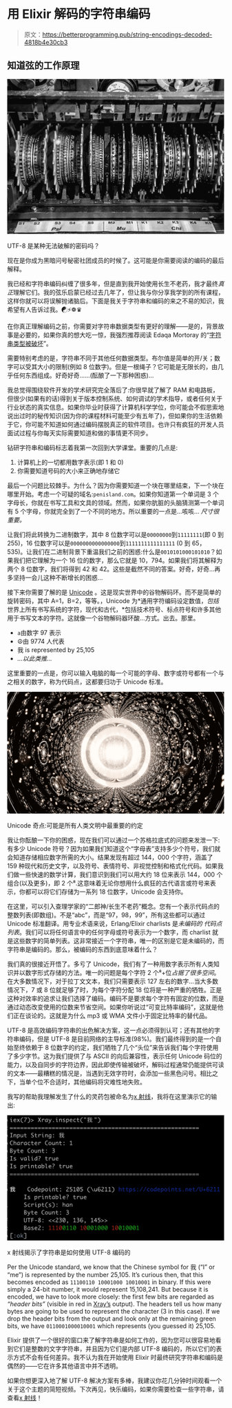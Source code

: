 # 用 Elixir 解码的字符串编码

> 原文：<https://betterprogramming.pub/string-encodings-decoded-4818b4e30cb3>

## 知道弦的工作原理

![](img/0c2829ef06f57b4748713611b70345e6.png)

UTF-8 是某种无法破解的密码吗？

现在是你成为黑暗问号秘密社团成员的时候了。这可能是你需要阅读的编码的最后解释。

我已经和字符串编码纠缠了很多年，但是直到我开始使用长生不老药，我才最终*真正*理解它们。我的弦乐启蒙已经过去几年了，但让我与你分享我学到的所有课程，这样你就可以将误解抛诸脑后。下面是我关于字符串和编码的来之不易的知识，我希望有人告诉过我。☯⚡❁♛

在你真正理解编码之前，你需要对字符串数据类型有更好的理解——是的，背景故事是必要的，如果你真的想大吃一惊，我强烈推荐阅读 Edaqa Mortoray 的“[字符串类型被破坏](https://mortoray.com/2013/11/27/the-string-type-is-broken/)”。

需要特别考虑的是，字符串不同于其他任何数据类型。布尔值是简单的开/关；数字可以受其大小的限制(例如 8 位数字)。但是一根绳子？它可能是无限长的，由几乎任何东西组成。好奇好奇……(酝酿了一下那种困惑)…

我总觉得围绕软件开发的学术研究完全落后了:你很早就了解了 RAM 和电路板，但很少(如果有的话)得到关于版本控制系统、如何调试的学术指导，或者任何关于行业状态的真实信息。如果你毕业时获得了计算机科学学位，你可能会不假思索地说出过时的秘传知识(因为你的课程材料可能至少有五年了)，但如果你的生活依赖于它，你可能不知道如何通过编码摆脱真正的软件项目。也许只有疯狂的开发人员面试过程与你每天实际需要知道和做的事情更不同步。

钻研字符串和编码标志着我第一次回到大学课堂。重要的几点是:

1.  计算机上的一切都用数字表示(即 1 和 0)
2.  你需要知道号码的大小来正确地存储它

最后一个问题比较棘手。为什么？因为你需要知道一个块在哪里结束，下一个块在哪里开始。考虑一个可疑的域名:`penisland.com`。如果你知道第一个单词是 3 个字母长，你就在书写工具和文具的领域。然而，如果你肮脏的头脑猜测第一个单词有 5 个字母，你就完全到了一个不同的地方。所以重要的一点是…咳咳… *尺寸很重要。*

让我们将此转换为二进制数字，其中 8 位数字可以是`00000000`到`11111111`(即 0 到 255)，16 位数字可以是`0000000000000000`到`1111111111111111` (0 到 65，535)。让我们在二进制背景下重温我们之前的困惑:什么是`0010101000101010`？如果我们把它理解为一个 16 位的数字，那么它就是 10，794。如果我们将其解释为两个 8 位数字，我们将得到 42 和 42。这些是截然不同的答案。好奇，好奇…再多坚持一会儿这种不断增长的困惑…

接下来你需要了解的是 [Unicode](https://home.unicode.org/) 。这是现实世界中的谷物解码环。而不是简单的旋转密码，其中 A=1，B=2，等等。，Unicode 为*通用字符编码设定数值，*包括*世界上所有书写系统的字符，现代和古代，*包括技术符号、标点符号和许多其他用于书写文本的字符。这就像一个谷物解码器环酸…方式。出去。那里。

*   `a`由数字 97 表示
*   ☮由 9774 人代表
*   我 is represented by 25,105
*   *…以此类推…*

这里重要的一点是，你可以输入电脑的每一个可能的字母、数字或符号都有一个与之相关的数字，称为代码点，这都要归功于 Unicode 标准。

![](img/2ee6335d09dc58e43b291b938d75dee7.png)

Unicode 奇点:可能是所有人类文明中最重要的约定

我让你酝酿一下你的困惑，现在我们可以通过一个苏格拉底式的问题来发泄一下:有多少 Unicode 符号？因为如果我们知道这个“字母表”支持多少个符号，我们就会知道存储相应数字所需的大小。结果发现有超过 144，000 个字符，涵盖了 159 种现代和历史文字，以及符号、表情符号、非视觉控制和格式化代码。如果我们做一些快速的数学计算，我们意识到我们可以用大约 18 位来表示 144，000 个组合(以及更多)，即 2 个⁸.这意味着无论你想用什么疯狂的古代语言或符号来表示，你都可以将它们存储为一系列 18 位数字，Unicode 会支持你。

在这里，可以引入查理学家的“二郎神/长生不老药”概念。您有一个表示代码点的整数列表(即数组)。不是“abc”，而是“97，98，99”，所有这些都可以通过 Unicode 标准翻译。用专业术语来说，Erlang/Elixir charlists 是*未编码的* *代码点列表*。我们可以将任何语言中的任何字母或符号表示为一个数字，而 charlist 就是这些数字的简单列表。这非常接近一个字符串，唯一的区别是它是未编码的，而字符串是编码的。那么，被编码的东西到底意味着什么？

我们真的很接近开悟了。多亏了 Unicode，我们有了一种用数字表示所有人类知识并以数字形式存储的方法。唯一的问题是每个字符 2 个⁸+位*占据了很多空间*。在大多数情况下，对于拉丁文文本，我们只需要表示 127 左右的数字…当大多数情况下，7 或 8 位就足够了时，为每个字符分配 18 位将是一种严重的牺牲。正是这种对效率的追求让我们选择了编码。编码不是要求每个字符有固定的位数，而是通过动态改变使用的位数来节省空间。如果你听说过“可变比特率编码”，这就是他们正在谈论的。这就是为什么 mp3 或 WMA 文件小于固定比特率的替代品。

UTF-8 是高效编码字符串的出色解决方案，这一点必须得到认可；还有其他的字符串编码，但是 UTF-8 是目前网络的主导标准(98%)。我们最终得到的是一个自始至终依赖于 8 位数字的约定，我们牺牲了几个“头位”来告诉我们每个字符使用了多少字节。这为我们提供了与 ASCII 的向后兼容性，表示任何 Unicode 码位的能力，以及自同步的字符边界，因此即使传输被破坏，解码过程通常仍能提供可读的文本——最糟糕的情况是，当遇到无效字符时，会添加一些黑色问号。相比之下，当单个位不合适时，其他编码将灾难性地失败。

我写的帮助我理解发生了什么的灵药包被命名为[x 射线](https://hexdocs.pm/xray/)，我将在这里演示它的输出:

![](img/f09a0b4916e4ddd0352bf01ac4fa9df1.png)

x 射线揭示了字符串是如何使用 UTF-8 编码的

Per the Unicode standard, we know that the Chinese symbol for 我 (“I” or “me”) is represented by the number 25,105\. It’s curious then, that this becomes encoded as `11100110 10001000 10010001` in binary. If this were simply a 24-bit number, it would represent 15,108,241\. But because it is encoded, we have to look more closely: the first few bits are regarded as *“header bits”* (visible in red in [Xray’s](https://hexdocs.pm/xray/) output). The headers tell us how many bytes are going to be used to represent the character (3 in this case). If we drop the header bits from the output and look only at the remaining green bits, we have `0110001000010001` which represents (you guessed it) 25,105.

Elixir 提供了一个很好的窗口来了解字符串是如何工作的，因为您可以很容易地看到它们是整数的文字字符串，并且因为它们是内部 UTF-8 编码的，所以它们的表示方式不会有任何差异。我不认为我在开始使用 Elixir 时最终研究字符串和编码是偶然的——它在许多其他语言中并不透明。

如果你想更深入地了解 UTF-8 解决方案有多棒，我建议你花几分钟时间观看一个关于这个主题的简短视频。下次再见，快乐编码，如果你需要检查一些字符串，请查看[x 射线](https://hexdocs.pm/xray/)！